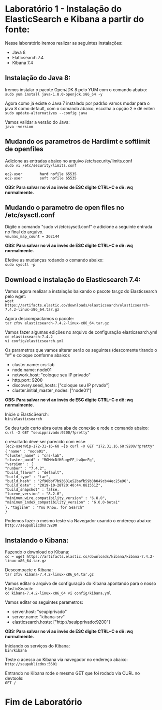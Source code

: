 # Laboratório 1 - Instalação do ElasticSearch e Kibana a partir do fonte:
Nesse laboratório iremos realizar as seguintes instalações:
* Java 8
* Elaticsearch 7.4
* Kibana 7.4

## Instalação do Java 8:
Iremos instalar o pacote OpenJDK 8 pelo YUM com o comando abaixo:<br>
``sudo yum install java-1.8.0-openjdk.x86_64 -y`` 

Agora como já existe o Java 7 instalado por padrão vamos mudar para o java 8 como default, com o comando abaixo, escolha a opção 2 e dê enter:<br>
``sudo update-alternatives --config java``

Vamos validar a versão do Java:<br>
``java -version``

## Mudando os parametros de Hardlimt e softlimit de openfiles
Adicione as entradas abaixo no arquivo /etc/security/limits.conf<br>
``sudo vi /etc/security/limits.conf``

``ec2-user        hard nofile 65535``<br>
``ec2-user        soft nofile 65535``

**OBS: Para salvar no vi ao invés de ESC digite CTRL+C e dê :wq normalmente.**

## Mudando o parametro de open files no /etc/sysctl.conf 
Digite o comando "sudo vi /etc/sysctl.conf" e adicione a seguinte entrada no final do arquivo.<br>
``vm.max_map_count = 262144`` 

**OBS: Para salvar no vi ao invés de ESC digite CTRL+C e dê :wq normalmente.**

Efetive as mudanças rodando o comando abaixo:<br>
``sudo sysctl -p``

## Download e instalação do Elasticsearch 7.4:
Vamos agora realizar a instalação baixando o pacote tar.gz do Elasticsearch pelo wget:<br>
``wget https://artifacts.elastic.co/downloads/elasticsearch/elasticsearch-7.4.2-linux-x86_64.tar.gz`` 

Agora descompactamos o pacote:<br>
``tar zfxv elasticsearch-7.4.2-linux-x86_64.tar.gz``

Vamos fazer algumas edições no arquivo de configuração elasticsearch.yml <br>
``cd elasticsearch-7.4.2``<br>
``vi config/elasticsearch.yml``

Os parametros que vamos alterar serão os seguintes (descomente tirando o "#" e coloque conforme abaixo):
* cluster.name: crs-lab
* node.name: node01
* network.host: "coloque seu IP privado"
* http.port: 9200
* discovery.seed_hosts: ["coloque seu IP prvado"]
* cluster.initial_master_nodes: ["node01"]

**OBS: Para salvar no vi ao invés de ESC digite CTRL+C e dê :wq normalmente.**

Inicie o ElasticSearch:<br>
``bin/elasticsearch``

Se deu tudo certo abra outra aba de conexão e rode o comando abaixo:<br>
``curl -X GET "seuipprivado:9200/?pretty"``

o resultado deve ser parecido com esse:<br>
``[ec2-user@ip-172-31-16-68 ~]$ curl -X GET "172.31.16.68:9200/?pretty"``
``{``                                                                                                                            ``"name" : "node01",``                                                                                                         
  ``"cluster_name" : "crs-lab",``                                                                                                
  ``"cluster_uuid" : "MOMNcDfHSuqyFE_LwQoeEg",``                                                                                 
  ``"version" : {``                                                                                                              
    ``"number" : "7.4.2",``                                                                                                      
    ``"build_flavor" : "default",``                                                                                              
    ``"build_type" : "tar",``                                                                                                    
    ``"build_hash" : "2f90bbf7b93631e52bafb59b3b049cb44ec25e96",``                                                               
    ``"build_date" : "2019-10-28T20:40:44.881551Z",``                                                                            
    ``"build_snapshot" : false,``                                                                                                
    ``"lucene_version" : "8.2.0",``                                                                                              
    ``"minimum_wire_compatibility_version" : "6.8.0",``                                                                          
    ``"minimum_index_compatibility_version" : "6.0.0-beta1"``                                                                    
  ``},``
  ``"tagline" : "You Know, for Search"``                                                                                         
``}``                                  

Podemos fazer o mesmo teste via Navegador usando o endereço abaixo:<br>
``http://seupublicdns:9200``

## Instalando o Kibana:
Fazendo o download do Kibana:<br>
``cd ~
wget https://artifacts.elastic.co/downloads/kibana/kibana-7.4.2-linux-x86_64.tar.gz``

Descompacte o Kibana:<br>
``tar zfxv kibana-7.4.2-linux-x86_64.tar.gz``

Vamos editar o arquivo de configuração do Kibana apontando para o nosso ElasticSearch:<br>
``cd kibana-7.4.2-linux-x86_64
vi config/kibana.yml``

Vamos editar os seguintes parametros:<br>
* server.host: "seupiprivado"
* server.name: "kibana-srv"
* elasticsearch.hosts: ["http://seuipprivado:9200"]

**OBS: Para salvar no vi ao invés de ESC digite CTRL+C e dê :wq normalmente.**

Iniciando os serviços do Kibana:<br>
``bin/kibana``

Teste o acesso ao Kibana via navegador no endereço abaixo:<br>
``http://seupublicdns:5601``

Entrando no Kibana rode o mesmo GET que foi rodado via CURL no devtools:<br>
``GET /``

# Fim de Laboratório

